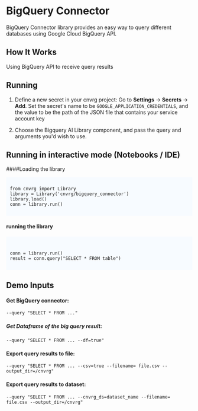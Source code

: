 
#  BigQuery Connector
BigQuery Connector library provides an easy way to query different databases using Google Cloud BigQuery API.

## How It Works

Using BigQuery API to receive query results

## Running

1) Define a new secret in your cnvrg project:
Go to **Settings** -> **Secrets** -> **Add**. Set the secret's name to be ```GOOGLE_APPLICATION_CREDENTIALS```, and the value to be the path of the JSON file that contains your service account key


2) Choose the Bigquery AI Library component, and pass the query and arguments you'd wish to use.

## Running in interactive mode (Notebooks / IDE)
####Loading the library

<div style="background:#f7fbff; font-size:14px; padding:10px 10px 10px 10px;"><pre><code class='python'>from cnvrg import Library
library = Library('cnvrg/bigquery_connector')
library.load()
conn = library.run()</code></pre></div>

#### running the library
<div style="background:#f7fbff; font-size:14px; padding:10px 10px 10px 10px;">
<pre><code class='python'>
conn = library.run()
result = conn.query("SELECT * FROM table")</code></pre></div>

## Demo Inputs

#### Get BigQuery connector:
```
--query "SELECT * FROM ..."
```

##### Get Dataframe of the big query result:
```
--query "SELECT * FROM ... --df=true"
```

#### Export query results to file:
```
--query "SELECT * FROM ... --csv=true --filename= file.csv --output_dir=/cnvrg"
```

#### Export query results to dataset:
```
--query "SELECT * FROM ... --cnvrg_ds=dataset_name --filename= file.csv --output_dir=/cnvrg"
```
